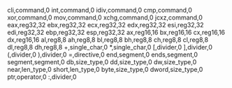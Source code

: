 cli,command,0
int,command,0
idiv,command,0
cmp,command,0
xor,command,0
mov,command,0
xchg,command,0
jcxz,command,0
eax,reg32,32
ebx,reg32,32
ecx,reg32,32
edx,reg32,32
esi,reg32,32
edi,reg32,32
ebp,reg32,32
esp,reg32,32
ax,reg16,16
bx,reg16,16
cx,reg16,16
dx,reg16,16
al,reg8,8
ah,reg8,8
bl,reg8,8
bh,reg8,8
ch,reg8,8
cl,reg8,8
dl,reg8,8
dh,reg8,8
+,single_char,0
*,single_char,0
[,divider,0
],divider,0
(,divider,0
),divider,0
=,directive,0
end,segment,0
ends,segment,0
segment,segment,0
db,size_type,0
dd,size_type,0
dw,size_type,0
near,len_type,0
short,len_type,0
byte,size_type,0
dword,size_type,0
ptr,operator,0
:,divider,0